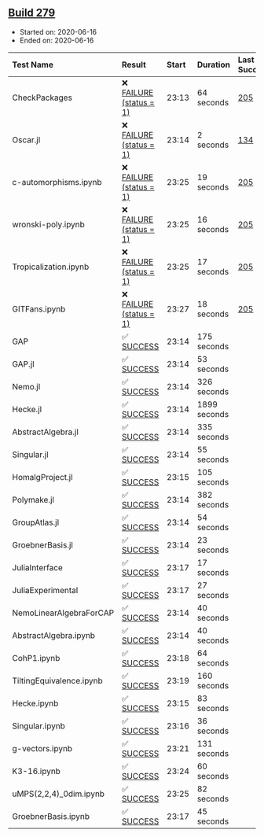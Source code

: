 ## [Build 279](https://oscarci.mathematik.uni-kl.de/job/oscar-stable/279/)

* Started on: 2020-06-16
* Ended on: 2020-06-16

| Test Name    | Result | Start | Duration | Last Success | First Failure |
|:-------------|:-------|:------|:---------|:-------------|:--------------|
| CheckPackages | ❌ [FAILURE (status = 1)](https://oscarci.mathematik.uni-kl.de/job/oscar-stable/279/artifact/logs/build-279/CheckPackages.log) | 23:13 | 64 seconds | [205](https://oscarci.mathematik.uni-kl.de/job/oscar-stable/205/) | [206](https://oscarci.mathematik.uni-kl.de/job/oscar-stable/206/) |
| Oscar.jl | ❌ [FAILURE (status = 1)](https://oscarci.mathematik.uni-kl.de/job/oscar-stable/279/artifact/logs/build-279/Oscar.jl.log) | 23:14 | 2 seconds | [134](https://oscarci.mathematik.uni-kl.de/job/oscar-stable/134/) | [177](https://oscarci.mathematik.uni-kl.de/job/oscar-stable/177/) |
| c-automorphisms.ipynb | ❌ [FAILURE (status = 1)](https://oscarci.mathematik.uni-kl.de/job/oscar-stable/279/artifact/logs/build-279/c-automorphisms.ipynb.log) | 23:25 | 19 seconds | [205](https://oscarci.mathematik.uni-kl.de/job/oscar-stable/205/) | [206](https://oscarci.mathematik.uni-kl.de/job/oscar-stable/206/) |
| wronski-poly.ipynb | ❌ [FAILURE (status = 1)](https://oscarci.mathematik.uni-kl.de/job/oscar-stable/279/artifact/logs/build-279/wronski-poly.ipynb.log) | 23:25 | 16 seconds | [205](https://oscarci.mathematik.uni-kl.de/job/oscar-stable/205/) | [206](https://oscarci.mathematik.uni-kl.de/job/oscar-stable/206/) |
| Tropicalization.ipynb | ❌ [FAILURE (status = 1)](https://oscarci.mathematik.uni-kl.de/job/oscar-stable/279/artifact/logs/build-279/Tropicalization.ipynb.log) | 23:25 | 17 seconds | [205](https://oscarci.mathematik.uni-kl.de/job/oscar-stable/205/) | [206](https://oscarci.mathematik.uni-kl.de/job/oscar-stable/206/) |
| GITFans.ipynb | ❌ [FAILURE (status = 1)](https://oscarci.mathematik.uni-kl.de/job/oscar-stable/279/artifact/logs/build-279/GITFans.ipynb.log) | 23:27 | 18 seconds | [205](https://oscarci.mathematik.uni-kl.de/job/oscar-stable/205/) | [206](https://oscarci.mathematik.uni-kl.de/job/oscar-stable/206/) |
| GAP | ✅ [SUCCESS](https://oscarci.mathematik.uni-kl.de/job/oscar-stable/279/artifact/logs/build-279/GAP.log) | 23:14 | 175 seconds |  |  |
| GAP.jl | ✅ [SUCCESS](https://oscarci.mathematik.uni-kl.de/job/oscar-stable/279/artifact/logs/build-279/GAP.jl.log) | 23:14 | 53 seconds |  |  |
| Nemo.jl | ✅ [SUCCESS](https://oscarci.mathematik.uni-kl.de/job/oscar-stable/279/artifact/logs/build-279/Nemo.jl.log) | 23:14 | 326 seconds |  |  |
| Hecke.jl | ✅ [SUCCESS](https://oscarci.mathematik.uni-kl.de/job/oscar-stable/279/artifact/logs/build-279/Hecke.jl.log) | 23:14 | 1899 seconds |  |  |
| AbstractAlgebra.jl | ✅ [SUCCESS](https://oscarci.mathematik.uni-kl.de/job/oscar-stable/279/artifact/logs/build-279/AbstractAlgebra.jl.log) | 23:14 | 335 seconds |  |  |
| Singular.jl | ✅ [SUCCESS](https://oscarci.mathematik.uni-kl.de/job/oscar-stable/279/artifact/logs/build-279/Singular.jl.log) | 23:14 | 55 seconds |  |  |
| HomalgProject.jl | ✅ [SUCCESS](https://oscarci.mathematik.uni-kl.de/job/oscar-stable/279/artifact/logs/build-279/HomalgProject.jl.log) | 23:15 | 105 seconds |  |  |
| Polymake.jl | ✅ [SUCCESS](https://oscarci.mathematik.uni-kl.de/job/oscar-stable/279/artifact/logs/build-279/Polymake.jl.log) | 23:14 | 382 seconds |  |  |
| GroupAtlas.jl | ✅ [SUCCESS](https://oscarci.mathematik.uni-kl.de/job/oscar-stable/279/artifact/logs/build-279/GroupAtlas.jl.log) | 23:14 | 54 seconds |  |  |
| GroebnerBasis.jl | ✅ [SUCCESS](https://oscarci.mathematik.uni-kl.de/job/oscar-stable/279/artifact/logs/build-279/GroebnerBasis.jl.log) | 23:14 | 23 seconds |  |  |
| JuliaInterface | ✅ [SUCCESS](https://oscarci.mathematik.uni-kl.de/job/oscar-stable/279/artifact/logs/build-279/JuliaInterface.log) | 23:17 | 17 seconds |  |  |
| JuliaExperimental | ✅ [SUCCESS](https://oscarci.mathematik.uni-kl.de/job/oscar-stable/279/artifact/logs/build-279/JuliaExperimental.log) | 23:17 | 27 seconds |  |  |
| NemoLinearAlgebraForCAP | ✅ [SUCCESS](https://oscarci.mathematik.uni-kl.de/job/oscar-stable/279/artifact/logs/build-279/NemoLinearAlgebraForCAP.log) | 23:14 | 40 seconds |  |  |
| AbstractAlgebra.ipynb | ✅ [SUCCESS](https://oscarci.mathematik.uni-kl.de/job/oscar-stable/279/artifact/logs/build-279/AbstractAlgebra.ipynb.log) | 23:14 | 40 seconds |  |  |
| CohP1.ipynb | ✅ [SUCCESS](https://oscarci.mathematik.uni-kl.de/job/oscar-stable/279/artifact/logs/build-279/CohP1.ipynb.log) | 23:18 | 64 seconds |  |  |
| TiltingEquivalence.ipynb | ✅ [SUCCESS](https://oscarci.mathematik.uni-kl.de/job/oscar-stable/279/artifact/logs/build-279/TiltingEquivalence.ipynb.log) | 23:19 | 160 seconds |  |  |
| Hecke.ipynb | ✅ [SUCCESS](https://oscarci.mathematik.uni-kl.de/job/oscar-stable/279/artifact/logs/build-279/Hecke.ipynb.log) | 23:15 | 83 seconds |  |  |
| Singular.ipynb | ✅ [SUCCESS](https://oscarci.mathematik.uni-kl.de/job/oscar-stable/279/artifact/logs/build-279/Singular.ipynb.log) | 23:16 | 36 seconds |  |  |
| g-vectors.ipynb | ✅ [SUCCESS](https://oscarci.mathematik.uni-kl.de/job/oscar-stable/279/artifact/logs/build-279/g-vectors.ipynb.log) | 23:21 | 131 seconds |  |  |
| K3-16.ipynb | ✅ [SUCCESS](https://oscarci.mathematik.uni-kl.de/job/oscar-stable/279/artifact/logs/build-279/K3-16.ipynb.log) | 23:24 | 60 seconds |  |  |
| uMPS(2,2,4)_0dim.ipynb | ✅ [SUCCESS](https://oscarci.mathematik.uni-kl.de/job/oscar-stable/279/artifact/logs/build-279/uMPS-2-2-4-_0dim.ipynb.log) | 23:25 | 82 seconds |  |  |
| GroebnerBasis.ipynb | ✅ [SUCCESS](https://oscarci.mathematik.uni-kl.de/job/oscar-stable/279/artifact/logs/build-279/GroebnerBasis.ipynb.log) | 23:17 | 45 seconds |  |  |
